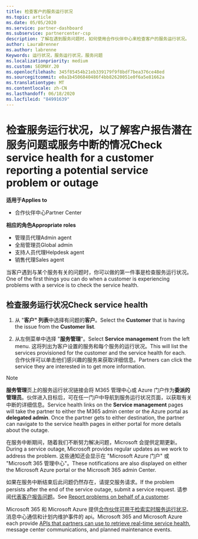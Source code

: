 ```yaml
---
title: 检查客户的服务运行状况
ms.topic: article
ms.date: 05/05/2020
ms.service: partner-dashboard
ms.subservice: partnercenter-csp
description: 了解在遇到服务问题时，如何使用合作伙伴中心来检查客户的服务运行状况。
author: LauraBrenner
ms.author: labrenne
Keywords: 运行状况，服务运行状况，服务问题
ms.localizationpriority: medium
ms.custom: SEOMAY.20
ms.openlocfilehash: 345f85454b21eb339179f9f8bdf7bea376ce48ed
ms.sourcegitcommit: e0a1b4506840486f4bb82620051e0f6a5e81662a
ms.translationtype: MT
ms.contentlocale: zh-CN
ms.lasthandoff: 06/18/2020
ms.locfileid: "84991639"
---
```

# <a name="check-service-health-for-a-customer-reporting-a-potential-service-problem-or-outage"></a><span data-ttu-id="06425-104">检查服务运行状况，以了解客户报告潜在服务问题或服务中断的情况</span><span class="sxs-lookup"><span data-stu-id="06425-104">Check service health for a customer reporting a potential service problem or outage</span></span>

<span data-ttu-id="06425-105">**适用于**</span><span class="sxs-lookup"><span data-stu-id="06425-105">**Applies to**</span></span>

- <span data-ttu-id="06425-106">合作伙伴中心</span><span class="sxs-lookup"><span data-stu-id="06425-106">Partner Center</span></span>

<span data-ttu-id="06425-107">**相应的角色**</span><span class="sxs-lookup"><span data-stu-id="06425-107">**Appropriate roles**</span></span>

- <span data-ttu-id="06425-108">管理员代理</span><span class="sxs-lookup"><span data-stu-id="06425-108">Admin agent</span></span>
- <span data-ttu-id="06425-109">全局管理员</span><span class="sxs-lookup"><span data-stu-id="06425-109">Global admin</span></span>
- <span data-ttu-id="06425-110">支持人员代理</span><span class="sxs-lookup"><span data-stu-id="06425-110">Helpdesk agent</span></span>
- <span data-ttu-id="06425-111">销售代理</span><span class="sxs-lookup"><span data-stu-id="06425-111">Sales agent</span></span>

<span data-ttu-id="06425-112">当客户遇到与某个服务有关的问题时，你可以做的第一件事是检查服务运行状况。</span><span class="sxs-lookup"><span data-stu-id="06425-112">One of the first things you can do when a customer is experiencing problems with a service is to check the service health.</span></span> 

## <a name="check-service-health"></a><span data-ttu-id="06425-113">检查服务运行状况</span><span class="sxs-lookup"><span data-stu-id="06425-113">Check service health</span></span>

1. <span data-ttu-id="06425-114">从 "**客户" 列表**中选择有问题的**客户**。</span><span class="sxs-lookup"><span data-stu-id="06425-114">Select the **Customer** that is having the issue from the **Customer list**.</span></span>

2. <span data-ttu-id="06425-115">从左侧菜单中选择 "**服务管理**"。</span><span class="sxs-lookup"><span data-stu-id="06425-115">Select **Service management** from the left menu.</span></span> <span data-ttu-id="06425-116">这将列出为客户设置的服务和每个服务的运行状况。</span><span class="sxs-lookup"><span data-stu-id="06425-116">This will list the services provisioned for the customer and the service health for each.</span></span> <span data-ttu-id="06425-117">合作伙伴可以单击他们感兴趣的服务来获取详细信息。</span><span class="sxs-lookup"><span data-stu-id="06425-117">Partners can click the service they are interested in to get more information.</span></span> 

>[!NOTE] 
> <span data-ttu-id="06425-118">**服务管理**页上的服务运行状况链接会将 M365 管理中心或 Azure 门户作为**委派的管理员**。伙伴进入目标后，可在任一门户中导航到服务运行状况页面，以获取有关中断的详细信息。</span><span class="sxs-lookup"><span data-stu-id="06425-118">Service health links on the **Service management** pages will take the partner to either the M365 admin center or the Azure portal as **delegated admin**. Once the partner gets to either destination, the partner can navigate to the service health pages in either portal for more details about the outage.</span></span>
 
<span data-ttu-id="06425-119">在服务中断期间，随着我们不断努力解决问题，Microsoft 会提供定期更新。</span><span class="sxs-lookup"><span data-stu-id="06425-119">During a service outage, Microsoft provides regular updates as we work to address the problem.</span></span> <span data-ttu-id="06425-120">这些通知还会显示在 "Microsoft Azure 门户" 或 "Microsoft 365 管理中心"。</span><span class="sxs-lookup"><span data-stu-id="06425-120">These notifications are also displayed on either the Microsoft Azure portal or the Microsoft 365 admin Center.</span></span>

<span data-ttu-id="06425-121">如果在服务中断结束后此问题仍然存在，请提交服务请求。</span><span class="sxs-lookup"><span data-stu-id="06425-121">If the problem persists after the end of the service outage, submit a service request.</span></span> <span data-ttu-id="06425-122">请参阅[代表客户报告问题](report-problems-on-behalf-of-a-customer.md)。</span><span class="sxs-lookup"><span data-stu-id="06425-122">See [Report problems on behalf of a customer](report-problems-on-behalf-of-a-customer.md).</span></span>

<span data-ttu-id="06425-123">Microsoft 365 和 Microsoft Azure 提供[合作伙伴可用于检索实时服务运行状况](get-automated-service-notifications-with-our-apis.md)、消息中心通信和计划内维护事件的 api。</span><span class="sxs-lookup"><span data-stu-id="06425-123">Microsoft 365 and Microsoft Azure each provide [APIs that partners can use to retrieve real-time service health](get-automated-service-notifications-with-our-apis.md), message center communications, and planned maintenance events.</span></span>

 

